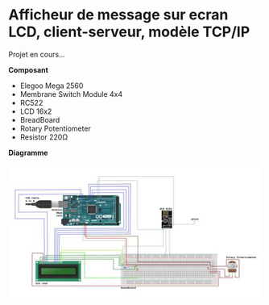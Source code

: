 # Afficheur de message sur ecran LCD, client-serveur, modèle TCP/IP

Projet en cours...

**Composant**

* Elegoo Mega 2560
* Membrane Switch Module 4x4
* RC522
* LCD 16x2
* BreadBoard
* Rotary Potentiometer
* Resistor 220Ω

**Diagramme**

![](images/img0.jpeg)
